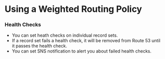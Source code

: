 # Using a Weighted Routing Policy

### Health Checks

* You can set heath checks on individual record sets.
* If a record set fails a health check, it will be removed from Route 53 until it passes the health check.
* You can set SNS notification to alert you about failed health checks.
